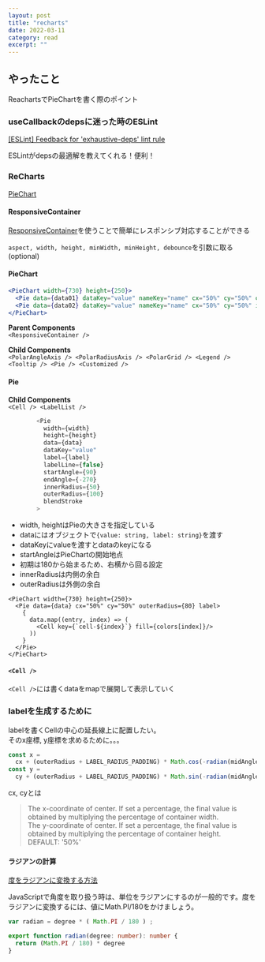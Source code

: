 ```yaml
---
layout: post
title: "recharts" 
date: 2022-03-11 
category: read 
excerpt: ""
---
```


## やったこと
ReachartsでPieChartを書く際のポイント

### useCallbackのdepsに迷った時のESLint
[[ESLint] Feedback for 'exhaustive-deps' lint rule](https://github.com/facebook/react/issues/14920)  

 ESLintがdepsの最適解を教えてくれる！便利！
 
### ReCharts
 [PieChart](https://recharts.org/en-US/api/PieChart)  
 
#### ResponsiveContainer
 [ResponsiveContainer](https://recharts.org/en-US/api/ResponsiveContainer)を使うことで簡単にレスポンシブ対応することができる

`aspect, width, height, minWidth, minHeight, debounce`を引数に取る (optional)  

#### PieChart
```jsx
<PieChart width={730} height={250}>
  <Pie data={data01} dataKey="value" nameKey="name" cx="50%" cy="50%" outerRadius={50} fill="#8884d8" />
  <Pie data={data02} dataKey="value" nameKey="name" cx="50%" cy="50%" innerRadius={60} outerRadius={80} fill="#82ca9d" label />
</PieChart>
```

**Parent Components**  
`<ResponsiveContainer />`  

**Child Components**  
`<PolarAngleAxis /> <PolarRadiusAxis /> <PolarGrid /> <Legend /> <Tooltip /> <Pie /> <Customized />`  

#### Pie
**Child Components**  
`<Cell /> <LabelList />`  

```ts
        <Pie
          width={width}
          height={height}
          data={data}
          dataKey="value"
          label={label}
          labelLine={false}
          startAngle={90}
          endAngle={-270}
          innerRadius={50}
          outerRadius={100}
          blendStroke
        >
```

- width, heightはPieの大きさを指定している  
- dataにはオブジェクトで`{value: string, label: string}`を渡す
- dataKeyにvalueを渡すとdataのkeyになる
- startAngleはPieChartの開始地点
 - 初期は180から始まるため、右横から回る設定
- innerRadiusは内側の余白
- outerRadiusは外側の余白

```tsx
<PieChart width={730} height={250}>
  <Pie data={data} cx="50%" cy="50%" outerRadius={80} label>
    {
      data.map((entry, index) => (
        <Cell key={`cell-${index}`} fill={colors[index]}/>
      ))
    }
  </Pie>
</PieChart>
```

#### `<Cell />`
`<Cell />`には書くdataをmapで展開して表示していく  

### labelを生成するために
labelを書くCellの中心の延長線上に配置したい。  
そのx座標, y座標を求めるために。。。  

```ts
const x =
  cx + (outerRadius + LABEL_RADIUS_PADDING) * Math.cos(-radian(midAngle))
const y =
  cy + (outerRadius + LABEL_RADIUS_PADDING) * Math.sin(-radian(midAngle))
```

cx, cyとは

> The x-coordinate of center. If set a percentage, the final value is obtained by multiplying the percentage of container width.  
> The y-coordinate of center. If set a percentage, the final value is obtained by multiplying the percentage of container height.  
> DEFAULT: '50%'  



#### ラジアンの計算
[度をラジアンに変換する方法](https://lab.syncer.jp/Web/JavaScript/Snippet/51/#:~:text=JavaScript%E3%81%A7%E8%A7%92%E5%BA%A6%E3%82%92%E5%8F%96%E3%82%8A%E6%89%B1%E3%81%86,180%20%E3%82%92%E3%81%8B%E3%81%91%E3%81%BE%E3%81%97%E3%82%87%E3%81%86%E3%80%82)

JavaScriptで角度を取り扱う時は、単位をラジアンにするのが一般的です。度をラジアンに変換するには、値にMath.PI/180をかけましょう。

```js
var radian = degree * ( Math.PI / 180 ) ;

```

```ts
export function radian(degree: number): number {
  return (Math.PI / 180) * degree
}
```






